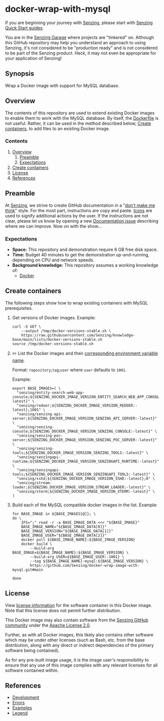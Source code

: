 # docker-wrap-with-mysql

If you are beginning your journey with
[Senzing](https://senzing.com/),
please start with
[Senzing Quick Start guides](https://docs.senzing.com/quickstart/).

You are in the
[Senzing Garage](https://github.com/senzing-garage)
where projects are "tinkered" on.
Although this GitHub repository may help you understand an approach to using Senzing,
it's not considered to be "production ready" and is not considered to be part of the Senzing product.
Heck, it may not even be appropriate for your application of Senzing!

## Synopsis

Wrap a Docker image with support for MySQL database.

## Overview

The contents of this repository are used to extend existing Docker images
to enable them to work with the MySQL database.
By itself, the
[Dockerfile](Dockerfile)
is not useful.
Rather, it can be used in the method described below,
[Create containers](#create-containers),
to add files to an existing Docker image.

### Contents

1. [Overview](#overview)
    1. [Preamble](#preamble)
    1. [Expectations](#expectations)
1. [Create containers](#create-containers)
1. [License](#license)
1. [References](#references)

## Preamble

At [Senzing](http://senzing.com),
we strive to create GitHub documentation in a
"[don't make me think](https://github.com/Senzing/knowledge-base/blob/main/WHATIS/dont-make-me-think.md)" style.
For the most part, instructions are copy and paste.
[Icons](https://github.com/Senzing/knowledge-base/blob/main/lists/legend.md)
are used to signify additional actions by the user.
If the instructions are not clear, please let us know by opening a new
[Documentation issue](https://github.com/Senzing/docker-wrap-image-with-mssql/issues/new?template=documentation_request.md)
describing where we can improve.   Now on with the show...

### Expectations

- **Space:** This repository and demonstration require 6 GB free disk space.
- **Time:** Budget 40 minutes to get the demonstration up-and-running, depending on CPU and network speeds.
- **Background knowledge:** This repository assumes a working knowledge of:
  - [Docker](https://github.com/Senzing/knowledge-base/blob/main/WHATIS/docker.md)

## Create containers

The following steps show how to wrap existing containers with MySQL prerequisites.

1. Get versions of Docker images.
   Example:

    ```console
    curl -X GET \
        --output /tmp/docker-versions-stable.sh \
        https://raw.githubusercontent.com/Senzing/knowledge-base/main/lists/docker-versions-stable.sh
    source /tmp/docker-versions-stable.sh

    ```

1. :pencil2: List the Docker images and their
   [corresponding environment variable name](https://github.com/Senzing/knowledge-base/blob/main/lists/docker-versions-stable.sh).

   Format: `repository`;`tag`;`user` where `user` defaults to `1001`.

   Example:

    ```console
    export BASE_IMAGES=( \
      "senzing/entity-search-web-app-console;${SENZING_DOCKER_IMAGE_VERSION_ENTITY_SEARCH_WEB_APP_CONSOLE:-latest}" \
      "senzing/redoer;${SENZING_DOCKER_IMAGE_VERSION_REDOER:-latest};1001" \
      "senzing/senzing-api-server;${SENZING_DOCKER_IMAGE_VERSION_SENZING_API_SERVER:-latest}" \
      "senzing/senzing-console;${SENZING_DOCKER_IMAGE_VERSION_SENZING_CONSOLE:-latest}" \
      "senzing/senzing-poc-server;${SENZING_DOCKER_IMAGE_VERSION_SENZING_POC_SERVER:-latest}" \
      "senzing/senzing-tools;${SENZING_DOCKER_IMAGE_VERSION_SENZING_TOOLS:-latest}" \
      "senzing/senzingapi-runtime;${SENZING_DOCKER_IMAGE_VERSION_SENZINGAPI_RUNTIME:-latest}" \
      "senzing/senzingapi-tools;${SENZING_DOCKER_IMAGE_VERSION_SENZINGAPI_TOOLS:-latest}" \
      "senzing/sshd;${SENZING_DOCKER_IMAGE_VERSION_SSHD:-latest};0" \
      "senzing/stream-loader;${SENZING_DOCKER_IMAGE_VERSION_STREAM_LOADER:-latest}" \
      "senzing/xterm;${SENZING_DOCKER_IMAGE_VERSION_XTERM:-latest}" \
    )

    ```

1. Build each of the MySQL compatible docker images in the list.
   Example:

    ```console
    for BASE_IMAGE in ${BASE_IMAGES[@]}; \
    do \
        IFS=";" read -r -a BASE_IMAGE_DATA <<< "${BASE_IMAGE}"
        BASE_IMAGE_NAME="${BASE_IMAGE_DATA[0]}"
        BASE_IMAGE_VERSION="${BASE_IMAGE_DATA[1]}"
        BASE_IMAGE_USER="${BASE_IMAGE_DATA[2]}"
        docker pull ${BASE_IMAGE_NAME}:${BASE_IMAGE_VERSION}
        docker build \
            --build-arg BASE_IMAGE=${BASE_IMAGE_NAME}:${BASE_IMAGE_VERSION} \
            --build-arg USER=${BASE_IMAGE_USER:-1001} \
            --tag ${BASE_IMAGE_NAME}-mysql:${BASE_IMAGE_VERSION} \
            https://github.com/Senzing/docker-wrap-image-with-mysql.git#main

    done

    ```

## License

View
[license information](https://senzing.com/end-user-license-agreement/)
for the software container in this Docker image.
Note that this license does not permit further distribution.

This Docker image may also contain software from the
[Senzing GitHub community](https://github.com/Senzing/)
under the
[Apache License 2.0](https://www.apache.org/licenses/LICENSE-2.0).

Further, as with all Docker images,
this likely also contains other software which may be under other licenses
(such as Bash, etc. from the base distribution,
along with any direct or indirect dependencies of the primary software being contained).

As for any pre-built image usage,
it is the image user's responsibility to ensure that any use of this image complies
with any relevant licenses for all software contained within.

## References

- [Development](docs/development.md)
- [Errors](docs/errors.md)
- [Examples](docs/examples.md)
- [Legend](https://github.com/Senzing/knowledge-base/blob/main/lists/legend.md)
